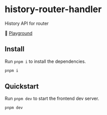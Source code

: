 # history-router-handler
History API for router

🚀 [Playground](http://history-router-handler.vercel.app/)

## Install

Run `pnpm i` to install the dependencies.

```bash
pnpm i
```

## Quickstart

Run `pnpm dev` to start the frontend dev server.

```bash
pnpm dev
```
